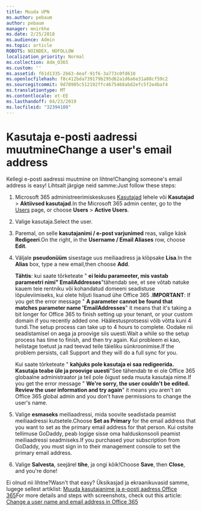 ```yaml
---
title: Muuda UPN
ms.author: pebaum
author: pebaum
manager: mnirkhe
ms.date: 2/25/2018
ms.audience: Admin
ms.topic: article
ROBOTS: NOINDEX, NOFOLLOW
localization_priority: Normal
ms.collection: Adm_O365
ms.custom: ''
ms.assetid: f61d1335-2b63-4eaf-91f6-3a773c0fd610
ms.openlocfilehash: f8c412bda739179b295d62a1d6a6e31a88cf59c2
ms.sourcegitcommit: 9d78905c512192ffc4675468abd2efc5f2e4baf4
ms.translationtype: MT
ms.contentlocale: et-EE
ms.lasthandoff: 04/23/2019
ms.locfileid: "32394108"
---
```

# <a name="change-a-users-email-address"></a><span data-ttu-id="cb698-102">Kasutaja e-posti aadressi muutmine</span><span class="sxs-lookup"><span data-stu-id="cb698-102">Change a user's email address</span></span>

<span data-ttu-id="cb698-103">Kellegi e-posti aadressi muutmine on lihtne!</span><span class="sxs-lookup"><span data-stu-id="cb698-103">Changing someone's email address is easy!</span></span> <span data-ttu-id="cb698-104">Lihtsalt järgige neid samme:</span><span class="sxs-lookup"><span data-stu-id="cb698-104">Just follow these steps:</span></span>
  
1. <span data-ttu-id="cb698-105">Microsoft 365 administreerimiskeskuses [Kasutajad](https://go.microsoft.com/fwlink/p/?linkid=834822) lehele või **Kasutajad** \> **Aktiivsed kasutajad**.</span><span class="sxs-lookup"><span data-stu-id="cb698-105">In the Microsoft 365 admin center, go to the [Users](https://go.microsoft.com/fwlink/p/?linkid=834822) page, or choose **Users** \> **Active Users**.</span></span>
    
2. <span data-ttu-id="cb698-106">Valige kasutaja.</span><span class="sxs-lookup"><span data-stu-id="cb698-106">Select the user.</span></span>
    
3. <span data-ttu-id="cb698-107">Paremal, on selle **kasutajanimi / e-post varjunimed** reas, valige käsk **Redigeeri**.</span><span class="sxs-lookup"><span data-stu-id="cb698-107">On the right, in the **Username / Email Aliases** row, choose **Edit**.</span></span>
    
4. <span data-ttu-id="cb698-108">Väljale **pseudonüüm** sisestage uus meiliaadress ja klõpsake **Lisa**.</span><span class="sxs-lookup"><span data-stu-id="cb698-108">In the **Alias** box, type a new email,then choose **Add**.</span></span>
    
    <span data-ttu-id="cb698-109">**Tähtis**: kui saate tõrketeate " **ei leidu parameeter, mis vastab parameetri nimi" EmailAddresses**"tähendab see, et see võtab natuke kauem teie rentniku või kohandatud domeeni seadistuse lõpuleviimiseks, kui olete hiljuti lisanud ühe Office 365 .</span><span class="sxs-lookup"><span data-stu-id="cb698-109">**IMPORTANT**: If you get the error message " **A parameter cannot be found that matches parameter name 'EmailAddresses**" it means that it's taking a bit longer for Office 365 to finish setting up your tenant, or your custom domain if you recently added one.</span></span> <span data-ttu-id="cb698-110">Häälestusprotsessi võib võtta kuni 4 tundi.</span><span class="sxs-lookup"><span data-stu-id="cb698-110">The setup process can take up to 4 hours to complete.</span></span> <span data-ttu-id="cb698-111">Oodake nii seadistamisel on aega ja proovige siis uuesti.</span><span class="sxs-lookup"><span data-stu-id="cb698-111">Wait a while so the setup process has time to finish, and then try again.</span></span> <span data-ttu-id="cb698-112">Kui probleem ei kao, helistage toetust ja nad teevad teile täieliku sünkroonimise.</span><span class="sxs-lookup"><span data-stu-id="cb698-112">If the problem persists, call Support and they will do a full sync for you.</span></span>
    
    <span data-ttu-id="cb698-113">Kui saate tõrketeate " **kahjuks pole kasutaja ei saa redigeerida. Kasutaja teabe üle ja proovige uuesti**"See tähendab te ei ole Office 365 globaalne administraator ja teil pole õigust seda muuta kasutaja nime.</span><span class="sxs-lookup"><span data-stu-id="cb698-113">If you get the error message " **We're sorry, the user couldn't be edited. Review the user information and try again**" it means you aren't an Office 365 global admin and you don't have permissions to change the user's name.</span></span>
    
5. <span data-ttu-id="cb698-114">Valige **esmaseks** meiliaadressi, mida soovite seadistada peamist meiliaadressi kutsetele.</span><span class="sxs-lookup"><span data-stu-id="cb698-114">Choose **Set as Primary** for the email address that you want to set as the primary email address for that person.</span></span> <span data-ttu-id="cb698-115">Kui ostsite tellimuse GoDaddy, peab logige sisse oma halduskonsooli peamist meiliaadressi seadmiseks.</span><span class="sxs-lookup"><span data-stu-id="cb698-115">If you purchased your subscription from GoDaddy, you must sign in to their management console to set the primary email address.</span></span> 
    
6. <span data-ttu-id="cb698-116">Valige **Salvesta**, seejärel **tihe**, ja ongi kõik!</span><span class="sxs-lookup"><span data-stu-id="cb698-116">Choose **Save**, then **Close**, and you're done!</span></span>
    
<span data-ttu-id="cb698-117">Ei olnud nii lihtne?</span><span class="sxs-lookup"><span data-stu-id="cb698-117">Wasn't that easy?</span></span> <span data-ttu-id="cb698-118">Üksikasjad ja ekraanikuvasid samme, lugege sellest artiklist: [Muuda kasutajanime ja e-posti aadress Office 365](https://support.office.com/article/Change-a-user-name-and-email-address-in-Office-365-fb5ac074-e203-4e1f-9843-b9d1a3e03297.aspx)</span><span class="sxs-lookup"><span data-stu-id="cb698-118">For more details and steps with screenshots, check out this article: [Change a user name and email address in Office 365](https://support.office.com/article/Change-a-user-name-and-email-address-in-Office-365-fb5ac074-e203-4e1f-9843-b9d1a3e03297.aspx)</span></span>
  

